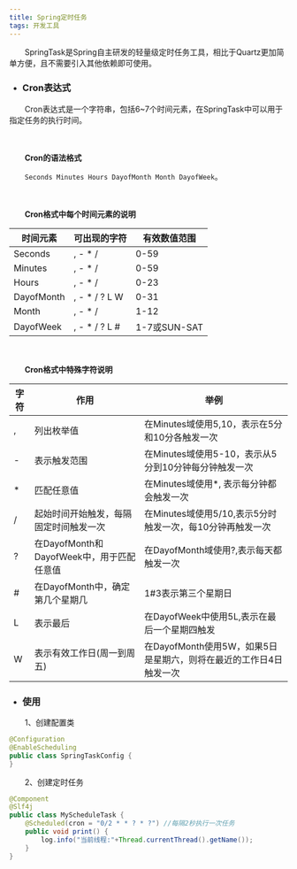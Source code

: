```yaml
---
title: Spring定时任务
tags: 开发工具
---
```


　　SpringTask是Spring自主研发的轻量级定时任务工具，相比于Quartz更加简单方便，且不需要引入其他依赖即可使用。

* ###  Cron表达式

　　Cron表达式是一个字符串，包括6~7个时间元素，在SpringTask中可以用于指定任务的执行时间。

　　

　　**Cron的语法格式**

　　`Seconds Minutes Hours DayofMonth Month DayofWeek`。

　　

　　**Cron格式中每个时间元素的说明**

| 时间元素   | 可出现的字符  | 有效数值范围 |
| ---------- | ------------- | ------------ |
| Seconds    | , - * /       | 0-59         |
| Minutes    | , - * /       | 0-59         |
| Hours      | , - * /       | 0-23         |
| DayofMonth | , - * / ? L W | 0-31         |
| Month      | , - * /       | 1-12         |
| DayofWeek  | , - * / ? L # | 1-7或SUN-SAT |

　　

　　**Cron格式中特殊字符说明**

| 字符 | 作用                                      | 举例                                                         |
| ---- | ----------------------------------------- | ------------------------------------------------------------ |
| ,    | 列出枚举值                                | 在Minutes域使用5,10，表示在5分和10分各触发一次               |
| -    | 表示触发范围                              | 在Minutes域使用5-10，表示从5分到10分钟每分钟触发一次         |
| *    | 匹配任意值                                | 在Minutes域使用*, 表示每分钟都会触发一次                     |
| /    | 起始时间开始触发，每隔固定时间触发一次    | 在Minutes域使用5/10,表示5分时触发一次，每10分钟再触发一次    |
| ?    | 在DayofMonth和DayofWeek中，用于匹配任意值 | 在DayofMonth域使用?,表示每天都触发一次                       |
| #    | 在DayofMonth中，确定第几个星期几          | 1#3表示第三个星期日                                          |
| L    | 表示最后                                  | 在DayofWeek中使用5L,表示在最后一个星期四触发                 |
| W    | 表示有效工作日(周一到周五)                | 在DayofMonth使用5W，如果5日是星期六，则将在最近的工作日4日触发一次 |

* ### 使用

　　1、创建配置类

```java
@Configuration
@EnableScheduling
public class SpringTaskConfig {
}
```

　　2、创建定时任务

```java
@Component
@Slf4j
public class MyScheduleTask {
    @Scheduled(cron = "0/2 * * ? * ?") //每隔2秒执行一次任务
    public void print() {
        log.info("当前线程:"+Thread.currentThread().getName());
    }
}
```

